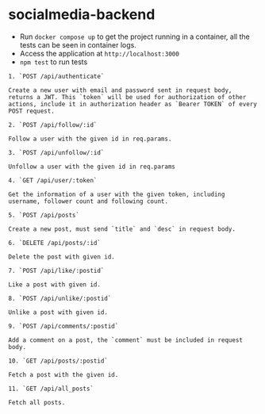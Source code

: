 # socialmedia-backend
- Run `docker compose up` to get the project running in a container, all the tests can be seen in container logs. 
- Access the application at `http://localhost:3000`
- `npm test` to run tests

```
1. `POST /api/authenticate`

Create a new user with email and password sent in request body, returns a JWT. This `token` will be used for authorization of other actions, include it in authorization header as `Bearer TOKEN` of every POST request.

2. `POST /api/follow/:id`

Follow a user with the given id in req.params.

3. `POST /api/unfollow/:id`

Unfollow a user with the given id in req.params

4. `GET /api/user/:token`

Get the information of a user with the given token, including username, follower count and following count.

5. `POST /api/posts`

Create a new post, must send `title` and `desc` in request body.

6. `DELETE /api/posts/:id`

Delete the post with given id.

7. `POST /api/like/:postid`

Like a post with given id.

8. `POST /api/unlike/:postid`

Unlike a post with given id.

9. `POST /api/comments/:postid`

Add a comment on a post, the `comment` must be included in request body.

10. `GET /api/posts/:postid`

Fetch a post with the given id.

11. `GET /api/all_posts`

Fetch all posts.
```

